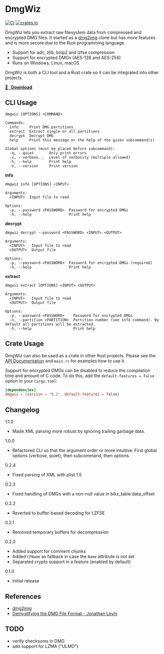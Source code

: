 DmgWiz
======
[![CI](https://github.com/citruz/dmgwiz/actions/workflows/main.yml/badge.svg?branch=main)](https://github.com/citruz/dmgwiz/actions/workflows/main.yml)
[![crates.io](https://img.shields.io/crates/v/dmgwiz)](https://crates.io/crates/dmgwiz)

DmgWiz lets you extract raw filesystem data from compressed and encrypted DMG files. It started as a [dmg2img](http://vu1tur.eu.org/tools/) clone but has more features and is more secure due to the Rust programming language.

- Support for adc, zlib, bzip2 and lzfse compression
- Support for encrypted DMGs (AES-128 and AES-256)
- Runs on Windows, Linux, macOS

DmgWiz is both a CLI tool and a Rust crate so it can be integrated into other projects.

**[🚀 &nbsp;&nbsp;Download](https://github.com/citruz/dmgwiz/releases)**

CLI Usage
---------

    dmgwiz [OPTIONS] <COMMAND>

    Commands:
      info     Print DMG partitions
      extract  Extract single or all partitions
      decrypt  Decrypt DMG
      help     Print this message or the help of the given subcommand(s)

    Global options (must be placed before subcommand):
      -q, --quiet       Only print errors
      -v, --verbose...  Level of verbosity (multiple allowed)
      -h, --help        Print help
      -V, --version     Print version

**info**

    dmgwiz info [OPTIONS] <INPUT>

    Arguments:
      <INPUT>  Input file to read

    Options:
      -p, --password <PASSWORD>  Password for encrypted DMGs
      -h, --help                 Print help

**decrypt**

    dmgwiz decrypt --password <PASSWORD> <INPUT> <OUTPUT>

    Arguments:
      <INPUT>   Input file to read
      <OUTPUT>  Output file

    Options:
      -p, --password <PASSWORD>  Password for encrypted DMGs (required)
      -h, --help                 Print help

**extract**

    dmgwiz extract [OPTIONS] <INPUT> <OUTPUT>

    Arguments:
      <INPUT>   Input file to read
      <OUTPUT>  Output file

    Options:
      -p, --password <PASSWORD>    Password for encrypted DMGs
      -n, --partition <PARTITION>  Partition number (see info command). By default all partitions will be extracted.
      -h, --help                   Print help


Crate Usage
-----------

DmgWiz can also be used as a crate in other Rust projects. Please see the [API Documentation](https://docs.rs/dmgwiz) and `main.rs` for examples how to use it.

Support for encrypted DMGs can be disabled to reduce the compilation time and amount of C code. To do this, add the `default-features = false` option in your `Cargo.toml`:&nbsp;
```TOML
[dependencies]
dmgwiz = {version = "0.2", default-features = false}
```

Changelog
---------

1.1.0
- Made XML parsing more robust by ignoring trailing garbage data.

1.0.0
- Refactored CLI so that the argument order or more intuitive: First global options (verbose, quiet), then subcommand, then options.

0.2.4
- Fixed parsing of XML with plist 1.5

0.2.3
- Fixed handling of DMGs with a non-null value in blkx_table.data_offset

0.2.2
- Reverted to buffer-based decoding for LZFSE

0.2.1
- Removed temporary buffers for decompression

0.2.0
- Added support for comment chunks
- Added `CFName` as fallback in case the `Name` attribute is not set
- Separated crypto support in a feature (enabled by default)

0.1.0
- Initial release

References
----------
- [dmg2img](http://vu1tur.eu.org/tools/)
- [Demystifying the DMG File Format - Jonathan Levin](http://newosxbook.com/DMG.html)

TODO
----
- verify checksums in DMG
- add support for LZMA ("ULMO")
